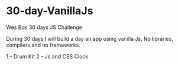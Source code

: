 # 30-day-VanillaJs

Wes Bos 30 days JS Challenge

During 30 days I will build a day an app using vanilla Js. No libraries, compilers and no frameworks.

1 - Drum Kit
2 - Js and CSS Clock
